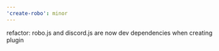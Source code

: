 ```yaml
---
'create-robo': minor
---
```


refactor: robo.js and discord.js are now dev dependencies when creating plugin
